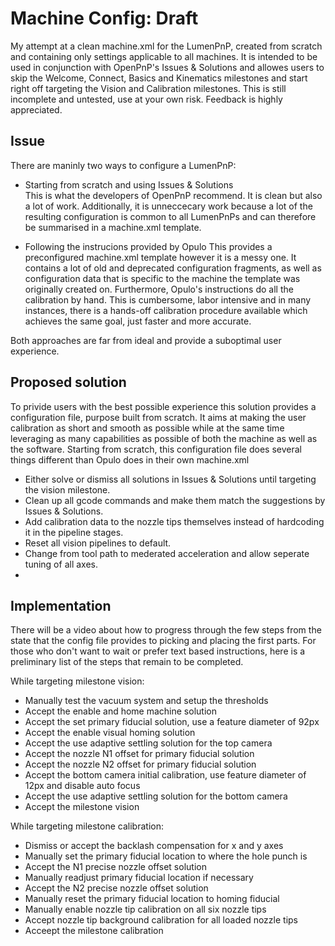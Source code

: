 # Machine Config: Draft

My attempt at a clean machine.xml for the LumenPnP, created from scratch and containing only settings applicable to all machines. It is intended to be used in conjunction with OpenPnP's Issues & Solutions and allowes users to skip the Welcome, Connect, Basics and Kinematics milestones and start right off targeting the Vision and Calibration milestones. This is still incomplete and untested, use at your own risk. Feedback is highly appreciated.

## Issue

There are maninly two ways to configure a LumenPnP:
- Starting from scratch and using Issues & Solutions  
This is what the developers of OpenPnP recommend. It is clean but also a lot of work. Additionally, it is unneccecary work because a lot of the resulting configuration is common to all LumenPnPs and can therefore be summarised in a machine.xml template. 

- Following the instrucions provided by Opulo
This provides a preconfigured machine.xml template however it is a messy one. It contains a lot of old and deprecated configuration fragments, as well as configuration data that is specific to the machine the template was originally created on. Furthermore, Opulo's instructions do all the calibration by hand. This is cumbersome, labor intensive and in many instances, there is a hands-off calibration procedure available which achieves the same goal, just faster and more accurate.

Both approaches are far from ideal and provide a suboptimal user experience.

## Proposed solution

To privide users with the best possible experience this solution provides a configuration file, purpose built from scratch. It aims at making the user calibration as short and smooth as possible while at the same time leveraging as many capabilities as possible of both the machine as well as the software. Starting from scratch, this configuration file does several things different than Opulo does in their own machine.xml
- Either solve or dismiss all solutions in Issues & Solutions until targeting the vision milestone.
- Clean up all gcode commands and make them match the suggestions by Issues & Solutions.
- Add calibration data to the nozzle tips themselves instead of hardcoding it in the pipeline stages.
- Reset all vision pipelines to default.
- Change from tool path to mederated acceleration and allow seperate tuning of all axes.
- 

## Implementation

There will be a video about how to progress through the few steps from the state that the config file provides to picking and placing the first parts. For those who don't want to wait or prefer text based instructions, here is a preliminary list of the steps that remain to be completed.

While targeting milestone vision:
- Manually test the vacuum system and setup the thresholds
- Accept the enable and home machine solution
- Accept the set primary fiducial solution, use a feature diameter of 92px
- Accept the enable visual homing solution
- Accept the use adaptive settling solution for the top camera
- Accept the nozzle N1 offset for primary fiducial solution
- Accept the nozzle N2 offset for primary fiducial solution
- Accept the bottom camera initial calibration, use feature diameter of 12px and disable auto focus
- Accept the use adaptive settling solution for the bottom camera
- Accept the milestone vision

While targeting milestone calibration:
- Dismiss or accept the backlash compensation for x and y axes
- Manually set the primary fiducial location to where the hole punch is
- Accept the N1 precise nozzle offset solution
- Manually readjust primary fiducial location if necessary
- Accept the N2 precise nozzle offset solution
- Manually reset the primary fiducial location to homing fiducial
- Manually enable nozzle tip calibration on all six nozzle tips
- Accept nozzle tip background calibration for all loaded nozzle tips
- Acceept the milestone calibration
